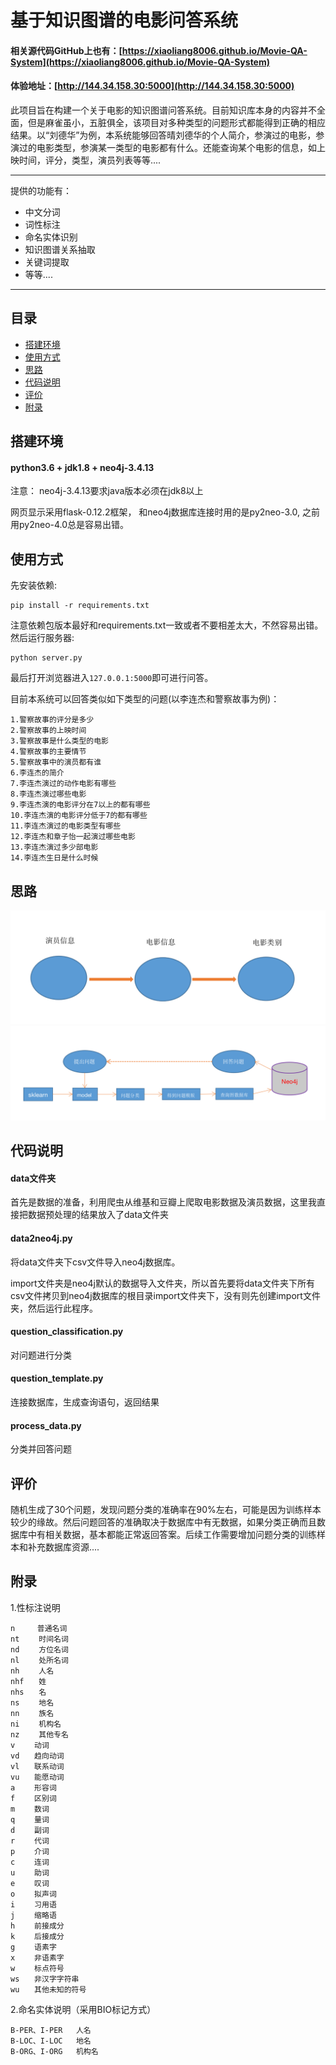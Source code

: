 # 基于知识图谱的电影问答系统

#### 相关源代码GitHub上也有：[https://xiaoliang8006.github.io/Movie-QA-System](https://xiaoliang8006.github.io/Movie-QA-System)

#### 体验地址：[http://144.34.158.30:5000](http://144.34.158.30:5000)

此项目旨在构建一个关于电影的知识图谱问答系统。目前知识库本身的内容并不全面，但是麻雀虽小，五脏俱全，该项目对多种类型的问题形式都能得到正确的相应结果。以“刘德华”为例，本系统能够回答晴刘德华的个人简介，参演过的电影，参演过的电影类型，参演某一类型的电影都有什么。还能查询某个电影的信息，如上映时间，评分，类型，演员列表等等....

---

提供的功能有：

* 中文分词
* 词性标注
* 命名实体识别
* 知识图谱关系抽取
* 关键词提取
* 等等....

---

## 目录
* [搭建环境](#搭建环境)
* [使用方式](#使用方式)
* [思路](#思路)
* [代码说明](#代码说明)
* [评价](#评价)
* [附录](#附录)


## 搭建环境

#### python3.6 + jdk1.8 + neo4j-3.4.13

注意： neo4j-3.4.13要求java版本必须在jdk8以上

网页显示采用flask-0.12.2框架， 和neo4j数据库连接时用的是py2neo-3.0, 之前用py2neo-4.0总是容易出错。

## 使用方式

 先安装依赖:

    pip install -r requirements.txt

注意依赖包版本最好和requirements.txt一致或者不要相差太大，不然容易出错。然后运行服务器:

    python server.py

最后打开浏览器进入`127.0.0.1:5000`即可进行问答。

目前本系统可以回答类似如下类型的问题(以李连杰和警察故事为例)：

	1.警察故事的评分是多少
	2.警察故事的上映时间
	3.警察故事是什么类型的电影
	4.警察故事的主要情节
	5.警察故事中的演员都有谁
	6.李连杰的简介
	7.李连杰演过的动作电影有哪些
	8.李连杰演过哪些电影
	9.李连杰演的电影评分在7以上的都有哪些
	10.李连杰演的电影评分低于7的都有哪些
	11.李连杰演过的电影类型有哪些
	12.李连杰和章子怡一起演过哪些电影
	13.李连杰演过多少部电影
	14.李连杰生日是什么时候


## 思路

![images](./images/idea01.png)
![images](./images/idea02.png)

## 代码说明

#### data文件夹

首先是数据的准备，利用爬虫从维基和豆瓣上爬取电影数据及演员数据，这里我直接把数据预处理的结果放入了data文件夹

#### data2neo4j.py

将data文件夹下csv文件导入neo4j数据库。

import文件夹是neo4j默认的数据导入文件夹，所以首先要将data文件夹下所有csv文件拷贝到neo4j数据库的根目录import文件夹下，没有则先创建import文件夹，然后运行此程序。

#### question_classification.py

对问题进行分类

#### question_template.py

连接数据库，生成查询语句，返回结果

#### process_data.py

分类并回答问题

## 评价

随机生成了30个问题，发现问题分类的准确率在90%左右，可能是因为训练样本较少的缘故。然后问题回答的准确取决于数据库中有无数据，如果分类正确而且数据库中有相关数据，基本都能正常返回答案。后续工作需要增加问题分类的训练样本和补充数据库资源....



## 附录
1.性标注说明

```text
n　　　普通名词
nt　 　时间名词
nd　 　方位名词
nl　 　处所名词
nh　 　人名
nhf　　姓
nhs　　名
ns　 　地名
nn 　　族名
ni 　　机构名
nz 　　其他专名
v　　 动词
vd　　趋向动词
vl　　联系动词
vu　　能愿动词
a　 　形容词
f　 　区别词
m　 　数词　　
q　 　量词
d　 　副词
r　 　代词
p　　 介词
c　 　连词
u　　 助词
e　 　叹词
o　 　拟声词
i　 　习用语
j　　 缩略语
h　　 前接成分
k　　 后接成分
g　 　语素字
x　 　非语素字
w　 　标点符号
ws　　非汉字字符串
wu　　其他未知的符号
```

2.命名实体说明（采用BIO标记方式）

```text
B-PER、I-PER   人名
B-LOC、I-LOC   地名
B-ORG、I-ORG   机构名
```
